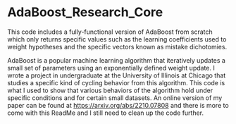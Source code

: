 # AdaBoost_Research_Core
This code includes a fully-functional version of AdaBoost from scratch which only 
returns specific values such as the learning coefficients used to weight hypotheses and
the specific vectors known as mistake dichotomies.

AdaBoost is a popular machine learning algorithm that iteratively updates a small set of parameters
using an exponentially defined weight update. I wrote a project in undergraduate at the University of Illinois at Chicago
that studies a specific kind of cycling behavior from this algorithm. This code is what I used to show that various 
behaviors of the algorithm hold under specific conditions and for certain small datasets. An online version of my paper
can be found at https://arxiv.org/abs/2210.07808 and there is more to come with this ReadMe and I still need to clean up the code further.
